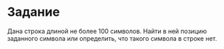 # Задание

Дана строка длиной не более 100 символов. Найти в ней позицию заданного символа или определить, что такого символа в строке нет.